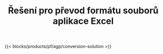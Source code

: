 ﻿---
title: Řešení pro převod formátu souborů aplikace Excel 
weight: 7730
url: /cs/conversion
description: Převeďte soubory Excel do PDF, DOCX, PPTX, XLS, XLSX, XLSM, XLSB, ODS, CSV, TSV, HTML, JPG, BMP, PNG, SVG, TIFF, XPS, MHTML a Markdown.
---
{{< blocks/products/pf/agp/conversion-solution >}} 